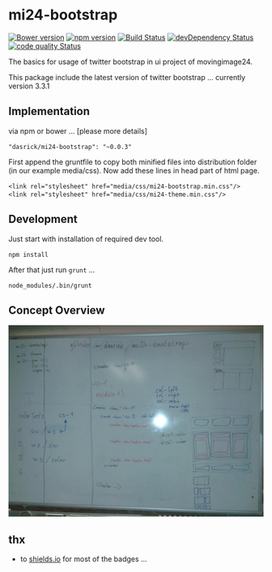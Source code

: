 # mi24-bootstrap

[![Bower version](https://img.shields.io/bower/v/mi24-bootstrap.svg)](https://github.com/dasrick/mi24-bootstrap)
[![npm version](https://img.shields.io/npm/v/mi24-bootstrap.svg)](https://www.npmjs.com/package/mi24-bootstrap)
[![Build Status](https://img.shields.io/travis/dasrick/mi24-bootstrap.svg)](https://travis-ci.org/dasrick/mi24-bootstrap)
[![devDependency Status](https://david-dm.org/dasrick/mi24-bootstrap/dev-status.svg)](https://david-dm.org/dasrick/mi24-bootstrap#info=devDependencies)
[![code quality Status](https://img.shields.io/codacy/f018037b3b5e4122b07a3221e5579e97.svg)](https://www.codacy.com/public/dasrick/mi24-bootstrap)


The basics for usage of twitter bootstrap in ui project of movingimage24.

This package include the latest version of twitter bootstrap ... currently version 3.3.1

## Implementation

via npm or bower ... [please more details]

    "dasrick/mi24-bootstrap": "~0.0.3"

First append the gruntfile to copy both minified files into distribution folder (in our example media/css).
Now add these lines in head part of html page.

    <link rel="stylesheet" href="media/css/mi24-bootstrap.min.css"/>
    <link rel="stylesheet" href="media/css/mi24-theme.min.css"/>


## Development

Just start with installation of required dev tool.

    npm install

After that just run `grunt` ...

    node_modules/.bin/grunt

## Concept Overview

![Concept Overview](./images/overview.jpg)

## thx

* to [shields.io](http://shields.io/) for most of the badges ...


